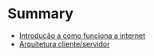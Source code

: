 # Summary

* [Introdução a como funciona a internet](introducao_a_como_funciona_a_internet/README.md)
* [Arquitetura cliente/servidor](arquitetura_clienteservidor/README.md)


